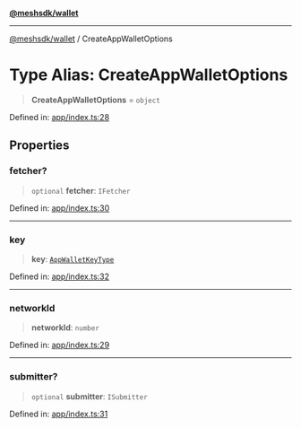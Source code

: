 [**@meshsdk/wallet**](../README.md)

***

[@meshsdk/wallet](../globals.md) / CreateAppWalletOptions

# Type Alias: CreateAppWalletOptions

> **CreateAppWalletOptions** = `object`

Defined in: [app/index.ts:28](https://github.com/MeshJS/mesh/blob/1abde1553cbd7cf2cf4e40197fc0de9e4a7d0f49/packages/mesh-wallet/src/app/index.ts#L28)

## Properties

### fetcher?

> `optional` **fetcher**: `IFetcher`

Defined in: [app/index.ts:30](https://github.com/MeshJS/mesh/blob/1abde1553cbd7cf2cf4e40197fc0de9e4a7d0f49/packages/mesh-wallet/src/app/index.ts#L30)

***

### key

> **key**: [`AppWalletKeyType`](AppWalletKeyType.md)

Defined in: [app/index.ts:32](https://github.com/MeshJS/mesh/blob/1abde1553cbd7cf2cf4e40197fc0de9e4a7d0f49/packages/mesh-wallet/src/app/index.ts#L32)

***

### networkId

> **networkId**: `number`

Defined in: [app/index.ts:29](https://github.com/MeshJS/mesh/blob/1abde1553cbd7cf2cf4e40197fc0de9e4a7d0f49/packages/mesh-wallet/src/app/index.ts#L29)

***

### submitter?

> `optional` **submitter**: `ISubmitter`

Defined in: [app/index.ts:31](https://github.com/MeshJS/mesh/blob/1abde1553cbd7cf2cf4e40197fc0de9e4a7d0f49/packages/mesh-wallet/src/app/index.ts#L31)
